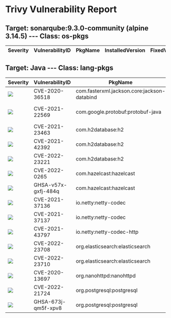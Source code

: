# Trivy Vulnerability Report




## Target: sonarqube:9.3.0-community (alpine 3.14.5) --- Class: os-pkgs
|Severity|VulnerabilityID|PkgName|InstalledVersion|FixedVersion|
|--------|---------------|-------|----------------|------------|

## Target: Java --- Class: lang-pkgs
|Severity|VulnerabilityID|PkgName|InstalledVersion|FixedVersion|
|--------|---------------|-------|----------------|------------|
|![](https://img.shields.io/badge/-HIGH-orange)|CVE-2020-36518|com.fasterxml.jackson.core:jackson-databind|2.11.4|2.12.6.1, 2.13.2.1|
|![](https://img.shields.io/badge/-MEDIUM-yellow)|CVE-2021-22569|com.google.protobuf:protobuf-java|3.15.8|3.16.1, 3.18.2, 3.19.2|
|![](https://img.shields.io/badge/-CRITICAL-red)|CVE-2021-23463|com.h2database:h2|1.4.199|2.0.202|
|![](https://img.shields.io/badge/-CRITICAL-red)|CVE-2021-42392|com.h2database:h2|1.4.199|2.0.206|
|![](https://img.shields.io/badge/-CRITICAL-red)|CVE-2022-23221|com.h2database:h2|1.4.199|2.1.210|
|![](https://img.shields.io/badge/-CRITICAL-red)|CVE-2022-0265|com.hazelcast:hazelcast|4.2.2|5.1|
|![](https://img.shields.io/badge/-CRITICAL-red)|GHSA-v57x-gxfj-484q|com.hazelcast:hazelcast|4.2.2|4.2.4, 4.1.8, 4.0.5, 5.0.2|
|![](https://img.shields.io/badge/-HIGH-orange)|CVE-2021-37136|io.netty:netty-codec|4.1.66.Final|4.1.68.Final|
|![](https://img.shields.io/badge/-HIGH-orange)|CVE-2021-37137|io.netty:netty-codec|4.1.66.Final|4.1.68.Final|
|![](https://img.shields.io/badge/-MEDIUM-yellow)|CVE-2021-43797|io.netty:netty-codec-http|4.1.66.Final|4.1.71.Final|
|![](https://img.shields.io/badge/-MEDIUM-yellow)|CVE-2022-23708|org.elasticsearch:elasticsearch|7.16.3|7.17.1|
|![](https://img.shields.io/badge/-MEDIUM-yellow)|CVE-2022-23710|org.elasticsearch:elasticsearch|7.16.3|7.17.1|
|![](https://img.shields.io/badge/-MEDIUM-yellow)|CVE-2020-13697|org.nanohttpd:nanohttpd|2.3.1||
|![](https://img.shields.io/badge/-CRITICAL-red)|CVE-2022-21724|org.postgresql:postgresql|42.3.1|42.2.25, 42.3.2|
|![](https://img.shields.io/badge/-MEDIUM-yellow)|GHSA-673j-qm5f-xpv8|org.postgresql:postgresql|42.3.1|42.3.3|
